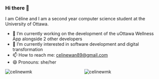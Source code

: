 ### Hi there 👋

I am Céline and I am a second year computer science student at the University of Ottawa.

- 🔭 I’m currently working on the development of the uOttawa Wellness App alongside 2 other developers
- 🌱 I’m currently interested in software development and digital transformation
- 📫 How to reach me: celinewan89@gmail.com
- 😄 Pronouns: she/her
<p><img align="left" src="https://github-readme-stats.vercel.app/api?username=celinewmk&locale=en&count_private=true&show_icons=true&theme=synthwave" alt="celinewmk" /></p>

<p align="center"><img src="https://github-readme-stats.vercel.app/api/top-langs?username=celinewmk&show_icons=true&locale=en&layout=compact&theme=synthwave&langs_count=10" alt="celinewmk" /></p>

<!--
**celinewmk/celinewmk** is a ✨ _special_ ✨ repository because its `README.md` (this file) appears on your GitHub profile.

Here are some ideas to get you started:

- 🔭 I’m currently working on ...
- 🌱 I’m currently learning ...
- 👯 I’m looking to collaborate on ...
- 🤔 I’m looking for help with ...
- 💬 Ask me about ...
- 📫 How to reach me: ...
- 😄 Pronouns: ...
- ⚡ Fun fact: ...
-->
